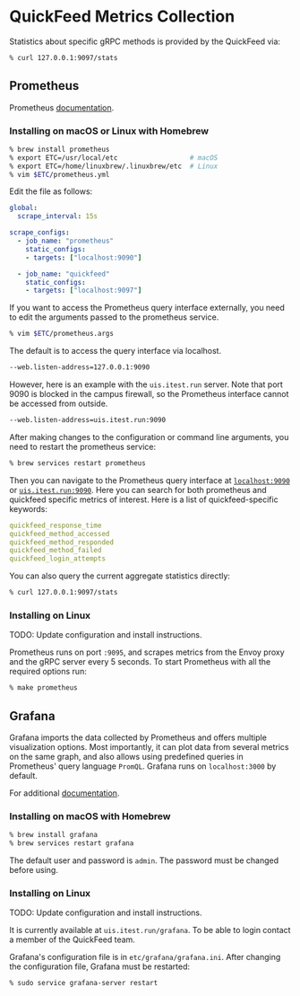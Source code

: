 # QuickFeed Metrics Collection

Statistics about specific gRPC methods is provided by the QuickFeed via:

```sh
% curl 127.0.0.1:9097/stats
```

## Prometheus

Prometheus [documentation](https://prometheus.io/docs/introduction/overview/).

### Installing on macOS or Linux with Homebrew

```sh
% brew install prometheus
% export ETC=/usr/local/etc                  # macOS
% export ETC=/home/linuxbrew/.linuxbrew/etc  # Linux
% vim $ETC/prometheus.yml
```

Edit the file as follows:

```yaml
global:
  scrape_interval: 15s

scrape_configs:
  - job_name: "prometheus"
    static_configs:
    - targets: ["localhost:9090"]

  - job_name: "quickfeed"
    static_configs:
    - targets: ["localhost:9097"]
```

If you want to access the Prometheus query interface externally, you need to edit the arguments passed to the prometheus service.

```sh
% vim $ETC/prometheus.args
```

The default is to access the query interface via localhost.

```sh
--web.listen-address=127.0.0.1:9090
```

However, here is an example with the `uis.itest.run` server.
Note that port 9090 is blocked in the campus firewall, so the Prometheus interface cannot be accessed from outside.

```sh
--web.listen-address=uis.itest.run:9090
```

After making changes to the configuration or command line arguments, you need to restart the prometheus service:

```sh
% brew services restart prometheus
```

Then you can navigate to the Prometheus query interface at [`localhost:9090`](http://localhost:9090) or [`uis.itest.run:9090`](http://uis.itest.run:9090).
Here you can search for both prometheus and quickfeed specific metrics of interest.
Here is a list of quickfeed-specific keywords:

```yaml
quickfeed_response_time
quickfeed_method_accessed
quickfeed_method_responded
quickfeed_method_failed
quickfeed_login_attempts
```

You can also query the current aggregate statistics directly:

```sh
% curl 127.0.0.1:9097/stats
```

### Installing on Linux

TODO: Update configuration and install instructions.

Prometheus runs on port `:9095`, and scrapes metrics from the Envoy proxy and the gRPC server every 5 seconds.
To start Prometheus with all the required options run:

```sh
% make prometheus
```

## Grafana

Grafana imports the data collected by Prometheus and offers multiple visualization options.
Most importantly, it can plot data from several metrics on the same graph, and also allows using predefined queries in Prometheus' query language `PromQL`.
Grafana runs on `localhost:3000` by default.

For additional [documentation](https://grafana.com/docs/grafana/latest/).

### Installing on macOS with Homebrew

```sh
% brew install grafana
% brew services restart grafana
```

The default user and password is `admin`.
The password must be changed before using.

### Installing on Linux

TODO: Update configuration and install instructions.

It is currently available at `uis.itest.run/grafana`.
To be able to login contact a member of the QuickFeed team.

Grafana's configuration file is in `etc/grafana/grafana.ini`.
After changing the configuration file, Grafana must be restarted:

```sh
% sudo service grafana-server restart
```
